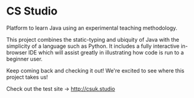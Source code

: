 # CS Studio
Platform to learn Java using an experimental teaching methodology.

This project combines the static-typing and ubiquity of Java with the simplicity of a language such as Python. It includes a fully interactive in-browser IDE which will assist greatly in illustrating how code is run to a beginner user.

Keep coming back and checking it out! We're excited to see where this project takes us!

Check out the test site -> http://csuk.studio
